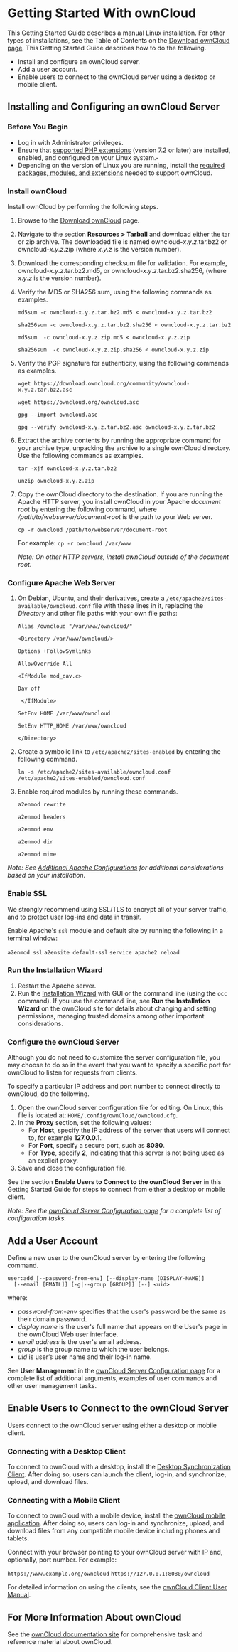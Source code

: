 # Getting Started With ownCloud #

This Getting Started Guide describes a manual Linux installation. For other types of installations, see the Table of Contents on the [Download ownCloud page](https://owncloud.org/download/). This Getting Started Guide describes how to do the following.

- Install and configure an ownCloud server.
- Add a user account.
- Enable users to connect to the ownCloud server using a desktop or mobile client. 

## Installing and Configuring an ownCloud Server ##

### Before You Begin ###

- Log in with Administrator privileges.
- Ensure that [supported PHP extensions](https://doc.owncloud.org/server/10.0/admin_manual/installation/source_installation.html#prerequisites) (version 7.2 or later) are installed, enabled, and configured on your Linux system.- 
- Depending on the version of Linux you are running, install the [required packages, modules, and extensions](https://doc.owncloud.org/server/10.0/admin_manual/installation/source_installation.html#ubuntu-installation-label) needed to support ownCloud.

### Install ownCloud

Install ownCloud by performing the following steps.

1. Browse to the [Download ownCloud](https://owncloud.org/download/) page.
2. Navigate to the section **Resources > Tarball** and download either the tar or zip archive. The downloaded file is named owncloud-*x*.*y*.*z*.tar.bz2 or owncloud-*x*.*y*.*z*.zip (where *x*.*y*.*z* is the version number).
3. Download the corresponding checksum file for validation. For example, owncloud-*x*.*y*.*z*.tar.bz2.md5, or owncloud-*x*.*y*.*z*.tar.bz2.sha256, (where *x*.*y*.*z* is the version number).
4. Verify the MD5 or SHA256 sum, using the following commands as examples.     

	 
	``md5sum -c owncloud-x.y.z.tar.bz2.md5 < owncloud-x.y.z.tar.bz2``

	``sha256sum -c owncloud-x.y.z.tar.bz2.sha256 < owncloud-x.y.z.tar.bz2``

    ``md5sum  -c owncloud-x.y.z.zip.md5 < owncloud-x.y.z.zip``

    ``sha256sum  -c owncloud-x.y.z.zip.sha256 < owncloud-x.y.z.zip``
	

1. Verify the PGP signature for authenticity, using the following commands as examples.

     
    ``wget https://download.owncloud.org/community/owncloud-x.y.z.tar.bz2.asc``

    ``wget https://owncloud.org/owncloud.asc``

    ``gpg --import owncloud.asc``

    ``gpg --verify owncloud-x.y.z.tar.bz2.asc owncloud-x.y.z.tar.bz2``
  
1. Extract the archive contents by running the appropriate  command for your archive type, unpacking the archive to a single ownCloud directory. Use the following commands as examples.

	``tar -xjf owncloud-x.y.z.tar.bz2``

	``unzip owncloud-x.y.z.zip``


1. Copy the ownCloud directory to the destination. If you are running the Apache HTTP server, you install ownCloud in your Apache *document root* by entering the following command, where */path/to/webserver/document-root* is the path to your Web server.  

	``cp -r owncloud /path/to/webserver/document-root``

	For example: ``cp -r owncloud /var/www``

	*Note: On other HTTP servers, install ownCloud outside of the document root.*

### Configure Apache Web Server


1. On Debian, Ubuntu, and their derivatives, create a ``/etc/apache2/sites-available/owncloud.conf`` file with these lines in it, replacing the *Directory* and other file paths with your own file paths:

	``Alias /owncloud "/var/www/owncloud/"``
	
	``<Directory /var/www/owncloud/>``
	
	``Options +FollowSymlinks``
	
	``AllowOverride All``
	
	``<IfModule mod_dav.c>``
	
	``Dav off``
	
	`` </IfModule>``
	
	``SetEnv HOME /var/www/owncloud``
	
	``SetEnv HTTP_HOME /var/www/owncloud``
	
	``</Directory>``

1. Create a symbolic link to ``/etc/apache2/sites-enabled`` by entering the following command.

	``ln -s /etc/apache2/sites-available/owncloud.conf /etc/apache2/sites-enabled/owncloud.conf``

1. Enable required modules by running these commands.

    ``a2enmod rewrite``

    ``a2enmod headers``

    ``a2enmod env``

    ``a2enmod dir``

    ``a2enmod mime``

*Note: See [Additional Apache Configurations](https://doc.owncloud.org/server/10.0/admin_manual/installation/source_installation.html#install-owncloud)  for additional considerations based on your installation.*

### Enable SSL

We strongly recommend using SSL/TLS to encrypt all of your server traffic, and to protect user log-ins and data in transit.

Enable Apache's ``ssl`` module and default site by running the following in a terminal window:

``a2enmod ssl``
``a2ensite default-ssl``
``service apache2 reload``

### Run the Installation Wizard

1. Restart the Apache server.
2. Run the [Installation Wizard](https://doc.owncloud.org/server/10.0/admin_manual/installation/installation_wizard.html) with GUI or the command line (using the ``occ`` command). If you use the command line, see **Run the Installation Wizard** on the ownCloud site for details about changing and setting permissions, managing trusted domains among other important considerations.  

### Configure the ownCloud Server

Although you do not need to customize the server configuration file, you may choose to do so in the event that you want to specify a specific port for ownCloud to listen for requests from clients.

To specify a particular IP address and port number to connect directly to ownCloud, do the following.

1. Open the ownCloud server configuration file for editing. On Linux, this file is located at:  ``HOME/.config/ownCloud/owncloud.cfg``.
2. In the **Proxy** section, set the following values:
	- For **Host**, specify the IP address of the server that users will connect to, for example **127.0.0.1**.
	- For **Port**, specify a secure port, such as **8080**. 
	- For **Type**, specify **2**, indicating that this server is not being used as an explicit proxy.
2. Save and close the configuration file.

See the section **Enable Users to Connect to the ownCloud Server** in this Getting Started Guide for steps to connect from either a desktop or mobile client.

*Note: See the [ownCloud Server Configuration page](https://doc.owncloud.org/server/10.0/admin_manual/configuration/server/index.html) for a complete list of configuration tasks.*

## Add a User Account

Define a new user to the ownCloud server by entering the following command. 

	user:add [--password-from-env] [--display-name [DISPLAY-NAME]] 
      [--email [EMAIL]] [-g|--group [GROUP]] [--] <uid>


	
where:

-	*password-from-env* specifies that the user's password be the same as their domain password.
- 	*display name* is the user's  full name that appears on the User's page in the ownCloud Web user interface.
- 	*email address* is the user's email address.
- 	*group* is the group name to which the user belongs.
- 	*uid* is user’s user name and their log-in name.
	
See **User Management** in the [ownCloud Server Configuration page](https://doc.owncloud.org/server/10.0/admin_manual/configuration/user/index.html) for a complete list of additional arguments, examples of user commands and other user management tasks.

## Enable Users to Connect to the ownCloud Server

Users connect to the ownCloud server using either a desktop or mobile client.

### Connecting with a Desktop Client

To connect to ownCloud with a desktop, install the [Desktop Synchronization Client](https://doc.owncloud.org/desktop/2.5/installing.html). After doing so, users can launch the client, log-in, and synchronize, upload, and download files.

### Connecting with a Mobile Client

To connect to ownCloud with a mobile device, install the [ownCloud mobile application](https://owncloud.com/apps/).  After doing so, users can log-in and synchronize, upload, and download files from any compatible mobile device including phones and tablets.

Connect with your browser pointing to your ownCloud server with IP and, optionally, port number. For example:

``https://www.example.org/owncloud``
``https://127.0.0.1:8080/owncloud``


For detailed information on using the clients, see the [ownCloud Client User Manual](https://doc.owncloud.org/server/8.2/user_manual/files/access_webdav.html).


## For More Information About ownCloud

See the [ownCloud documentation site](https://doc.owncloud.org/server/index.html) for comprehensive task and reference material about ownCloud.
